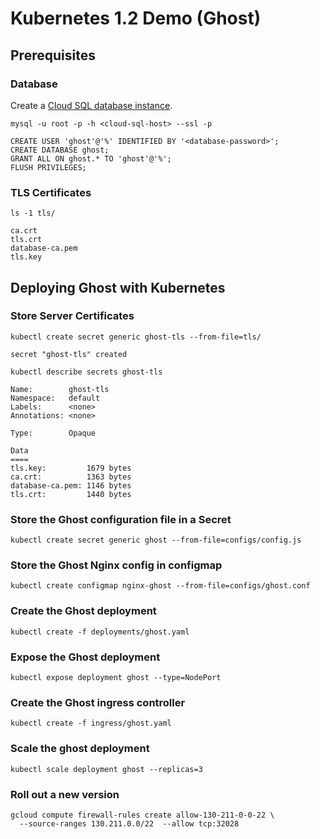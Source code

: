# Kubernetes 1.2 Demo (Ghost)

## Prerequisites 

### Database

Create a [Cloud SQL database instance](https://cloud.google.com/sql/docs/create-instance).


```
mysql -u root -p -h <cloud-sql-host> --ssl -p
```

```
CREATE USER 'ghost'@'%' IDENTIFIED BY '<database-password>';
CREATE DATABASE ghost;
GRANT ALL ON ghost.* TO 'ghost'@'%';
FLUSH PRIVILEGES;
```

### TLS Certificates

```
ls -1 tls/
```
```
ca.crt
tls.crt
database-ca.pem
tls.key
```

## Deploying Ghost with Kubernetes

### Store Server Certificates

```
kubectl create secret generic ghost-tls --from-file=tls/
```
```
secret "ghost-tls" created
```


```
kubectl describe secrets ghost-tls
```

```
Name:        ghost-tls
Namespace:   default
Labels:      <none>
Annotations: <none>

Type:        Opaque

Data
====
tls.key:         1679 bytes
ca.crt:          1363 bytes
database-ca.pem: 1146 bytes
tls.crt:         1440 bytes
```

### Store the Ghost configuration file in a Secret

```
kubectl create secret generic ghost --from-file=configs/config.js 
```

### Store the Ghost Nginx config in configmap

```
kubectl create configmap nginx-ghost --from-file=configs/ghost.conf
```

### Create the Ghost deployment

```
kubectl create -f deployments/ghost.yaml
```

### Expose the Ghost deployment

```
kubectl expose deployment ghost --type=NodePort
```

### Create the Ghost ingress controller

```
kubectl create -f ingress/ghost.yaml
```

### Scale the ghost deployment

```
kubectl scale deployment ghost --replicas=3
```

### Roll out a new version

```
gcloud compute firewall-rules create allow-130-211-0-0-22 \
  --source-ranges 130.211.0.0/22  --allow tcp:32028
```
